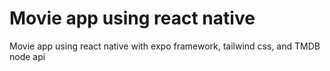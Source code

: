 # Movie app using react native
Movie app using react native with expo framework, tailwind css, and TMDB node api
